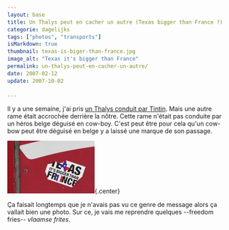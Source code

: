 ```yaml
---
layout: base
title: Un Thalys peut en cacher un autre (Texas bigger than France ?)
categorie: dagelijks
tags: ["photos", "transports"]
isMarkdown: true
thumbnail: texas-is-biger-than-france.jpg
image_alt: "Texas it's bigger than France"
permalink: un-thalys-peut-en-cacher-un-autre/
date: 2007-02-12
update: 2007-10-02

---
```


Il y a une semaine, j'ai pris [un Thalys conduit par Tintin](/tintin-conduit-le-thalys). Mais une autre rame était accrochée derrière la nôtre. Cette rame n'était pas conduite par un héros belge déguisé en cow-boy. C'est peut être pour cela qu'un cow-bow peut être déguisé en belge y a laissé une marque de son passage.

![Texas it's bigger than France](texas-is-biger-than-france.jpg){.center}

Ça faisait longtemps que je n'avais pas vu ce genre de message alors ça vallait bien une photo. Sur ce, je vais me reprendre quelques --freedom fries-- *vlaamse frites*.
